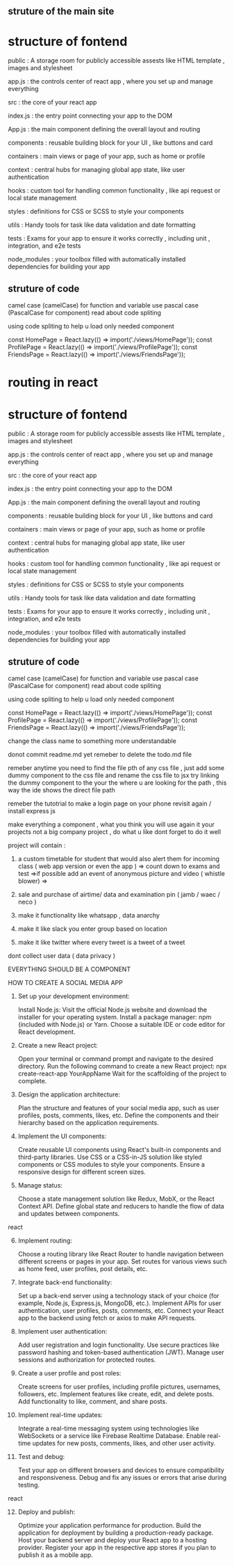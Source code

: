 ## struture of the main site

# structure of fontend

public : A storage room for publicly accessible assests like HTML template , images and stylesheet

app.js : the controls center of react app , where you set up and manage everything

src : the core of your react app

index.js : the entry point connecting your app to the DOM

App.js : the main component defining the overall layout and routing

components : reusable building block for your UI , like buttons and card

containers : main views or page of your app, such as home or profile

context : central hubs for managing global app state, like user authentication

hooks : custom tool for handling common functionality , like api request or local state management

styles : definitions for CSS or SCSS to style your components

utils : Handy tools for task like data validation and date formatting

tests : Exams for your app to ensure it works correctly , including unit , integration, and e2e tests

node_modules : your toolbox filled with automatically installed dependencies for building your app

## struture of code

camel case (camelCase) for function and variable
use pascal case (PascalCase for component)
read about code spliting

using code spliting to help u load only needed component

const HomePage = React.lazy(() => import('./views/HomePage'));
const ProfilePage = React.lazy(() => import('./views/ProfilePage'));
const FriendsPage = React.lazy(() => import('./views/FriendsPage'));

# routing in react

# structure of fontend

public : A storage room for publicly accessible assests like HTML template , images and stylesheet

app.js : the controls center of react app , where you set up and manage everything

src : the core of your react app

index.js : the entry point connecting your app to the DOM

App.js : the main component defining the overall layout and routing

components : reusable building block for your UI , like buttons and card

containers : main views or page of your app, such as home or profile

context : central hubs for managing global app state, like user authentication

hooks : custom tool for handling common functionality , like api request or local state management

styles : definitions for CSS or SCSS to style your components

utils : Handy tools for task like data validation and date formatting

tests : Exams for your app to ensure it works correctly , including unit , integration, and e2e tests

node_modules : your toolbox filled with automatically installed dependencies for building your app

## struture of code

camel case (camelCase) for function and variable
use pascal case (PascalCase for component)
read about code spliting

using code spliting to help u load only needed component

const HomePage = React.lazy(() => import('./views/HomePage'));
const ProfilePage = React.lazy(() => import('./views/ProfilePage'));
const FriendsPage = React.lazy(() => import('./views/FriendsPage'));

change the class name to something more understandable

donot commit readme.md yet
remeber to delete the todo.md file

remeber anytime you need to find the file pth of any css file , just add some dummy component to the css file and rename the css file to jsx try linking the dummy component to the your the where u are looking for the path , this way the ide shows the direct file path

remeber the tutotrial to make a login page on your phone revisit again / install express js

make everything a component , what you think you will use again
it your projects not a big company project , do what u like dont forget to do it well

project will contain :

1. a custom timetable for student that would also alert them for incoming class ( web app version or even the app )
   => count down to exams and test
   =>if possible add an event of anonymous picture and video ( whistle blower)
   =>

2. sale and purchase of airtime/ data and examination pin ( jamb / waec / neco )

3. make it functionality like whatsapp , data anarchy

4) make it like slack you enter group based on location

5) make it like twitter where every tweet is a tweet of a tweet

dont collect user data ( data privacy )

EVERYTHING SHOULD BE A COMPONENT

HOW TO CREATE A SOCIAL MEDIA APP

1. Set up your development environment:

   Install Node.js: Visit the official Node.js website and download the installer for your operating system.
   Install a package manager: npm (included with Node.js) or Yarn.
   Choose a suitable IDE or code editor for React development.

2. Create a new React project:

   Open your terminal or command prompt and navigate to the desired directory.
   Run the following command to create a new React project: npx create-react-app YourAppName
   Wait for the scaffolding of the project to complete.

3. Design the application architecture:

   Plan the structure and features of your social media app, such as user profiles, posts, comments, likes, etc.
   Define the components and their hierarchy based on the application requirements.

4. Implement the UI components:

   Create reusable UI components using React's built-in components and third-party libraries.
   Use CSS or a CSS-in-JS solution like styled components or CSS modules to style your components.
   Ensure a responsive design for different screen sizes.

5. Manage status:

   Choose a state management solution like Redux, MobX, or the React Context API.
   Define global state and reducers to handle the flow of data and updates between components.

react

6. Implement routing:

   Choose a routing library like React Router to handle navigation between different screens or pages in your app.
   Set routes for various views such as home feed, user profiles, post details, etc.

7. Integrate back-end functionality:

   Set up a back-end server using a technology stack of your choice (for example, Node.js, Express.js, MongoDB, etc.).
   Implement APIs for user authentication, user profiles, posts, comments, etc.
   Connect your React app to the backend using fetch or axios to make API requests.

8. Implement user authentication:

   Add user registration and login functionality.
   Use secure practices like password hashing and token-based authentication (JWT).
   Manage user sessions and authorization for protected routes.

9. Create a user profile and post roles:

   Create screens for user profiles, including profile pictures, usernames, followers, etc.
   Implement features like create, edit, and delete posts.
   Add functionality to like, comment, and share posts.

10. Implement real-time updates:

    Integrate a real-time messaging system using technologies like WebSockets or a service like Firebase Realtime Database.
    Enable real-time updates for new posts, comments, likes, and other user activity.

11. Test and debug:

    Test your app on different browsers and devices to ensure compatibility and responsiveness.
    Debug and fix any issues or errors that arise during testing.

react

12. Deploy and publish:

    Optimize your application performance for production.
    Build the application for deployment by building a production-ready package.
    Host your backend server and deploy your React app to a hosting provider.
    Register your app in the respective app stores if you plan to publish it as a mobile app.
